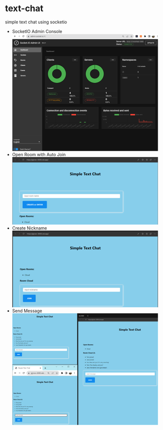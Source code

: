 # text-chat

simple text chat using socketio

-   SocketIO Admin Console
    ![Alt text](https://github.com/toweringcloud/text-chat/blob/main/demo/snapshot0.png?raw=true)
-   Open Room with Auto Join
    ![Alt text](https://github.com/toweringcloud/text-chat/blob/main/demo/snapshot1.png?raw=true)
-   Create Nickname
    ![Alt text](https://github.com/toweringcloud/text-chat/blob/main/demo/snapshot2.png?raw=true)
-   Send Message
    ![Alt text](https://github.com/toweringcloud/text-chat/blob/main/demo/snapshot3.png?raw=true)
